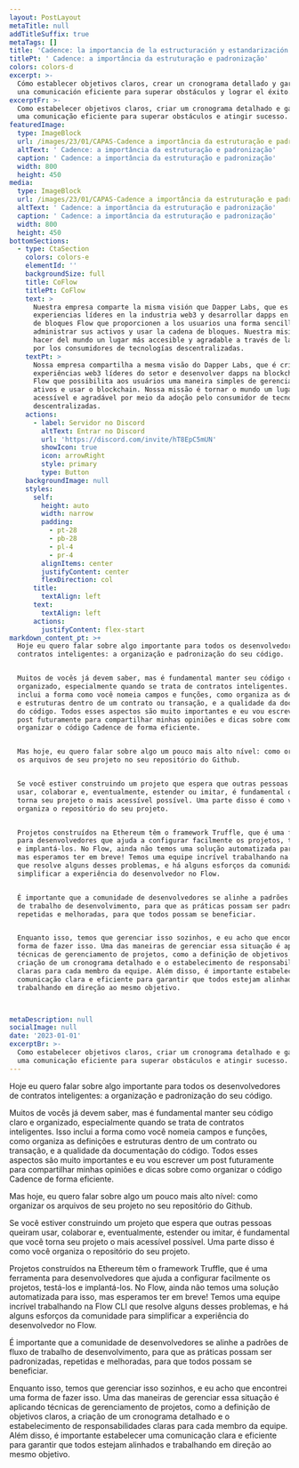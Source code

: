 ```yaml
---
layout: PostLayout
metaTitle: null
addTitleSuffix: true
metaTags: []
title: 'Cadence: la importancia de la estructuración y estandarización'
titlePt: ' Cadence: a importância da estruturação e padronização'
colors: colors-d
excerpt: >-
  Cómo establecer objetivos claros, crear un cronograma detallado y garantizar
  una comunicación eficiente para superar obstáculos y lograr el éxito.
excerptFr: >-
  Como estabelecer objetivos claros, criar um cronograma detalhado e garantir
  uma comunicação eficiente para superar obstáculos e atingir sucesso.
featuredImage:
  type: ImageBlock
  url: /images/23/01/CAPAS-Cadence a importância da estruturação e padronização.png
  altText: ' Cadence: a importância da estruturação e padronização'
  caption: ' Cadence: a importância da estruturação e padronização'
  width: 800
  height: 450
media:
  type: ImageBlock
  url: /images/23/01/CAPAS-Cadence a importância da estruturação e padronização.png
  altText: ' Cadence: a importância da estruturação e padronização'
  caption: ' Cadence: a importância da estruturação e padronização'
  width: 800
  height: 450
bottomSections:
  - type: CtaSection
    colors: colors-e
    elementId: ''
    backgroundSize: full
    title: CoFlow
    titlePt: CoFlow
    text: >
      Nuestra empresa comparte la misma visión que Dapper Labs, que es crear
      experiencias líderes en la industria web3 y desarrollar dapps en la cadena
      de bloques Flow que proporcionen a los usuarios una forma sencilla de
      administrar sus activos y usar la cadena de bloques. Nuestra misión es
      hacer del mundo un lugar más accesible y agradable a través de la adopción
      por los consumidores de tecnologías descentralizadas.
    textPt: >
      Nossa empresa compartilha a mesma visão do Dapper Labs, que é criar
      experiências web3 líderes do setor e desenvolver dapps na blockchain da
      Flow que possibilita aos usuários uma maneira simples de gerenciar seus
      ativos e usar o blockchain. Nossa missão é tornar o mundo um lugar mais
      acessível e agradável por meio da adoção pelo consumidor de tecnologias
      descentralizadas.
    actions:
      - label: Servidor no Discord
        altText: Entrar no Discord
        url: 'https://discord.com/invite/hT8EpC5mUN'
        showIcon: true
        icon: arrowRight
        style: primary
        type: Button
    backgroundImage: null
    styles:
      self:
        height: auto
        width: narrow
        padding:
          - pt-28
          - pb-28
          - pl-4
          - pr-4
        alignItems: center
        justifyContent: center
        flexDirection: col
      title:
        textAlign: left
      text:
        textAlign: left
      actions:
        justifyContent: flex-start
markdown_content_pt: >+
  Hoje eu quero falar sobre algo importante para todos os desenvolvedores de
  contratos inteligentes: a organização e padronização do seu código.


  Muitos de vocês já devem saber, mas é fundamental manter seu código claro e
  organizado, especialmente quando se trata de contratos inteligentes. Isso
  inclui a forma como você nomeia campos e funções, como organiza as definições
  e estruturas dentro de um contrato ou transação, e a qualidade da documentação
  do código. Todos esses aspectos são muito importantes e eu vou escrever um
  post futuramente para compartilhar minhas opiniões e dicas sobre como
  organizar o código Cadence de forma eficiente.


  Mas hoje, eu quero falar sobre algo um pouco mais alto nível: como organizar
  os arquivos de seu projeto no seu repositório do Github.


  Se você estiver construindo um projeto que espera que outras pessoas queiram
  usar, colaborar e, eventualmente, estender ou imitar, é fundamental que você
  torna seu projeto o mais acessível possível. Uma parte disso é como você
  organiza o repositório do seu projeto.


  Projetos construídos na Ethereum têm o framework Truffle, que é uma ferramenta
  para desenvolvedores que ajuda a configurar facilmente os projetos, testá-los
  e implantá-los. No Flow, ainda não temos uma solução automatizada para isso,
  mas esperamos ter em breve! Temos uma equipe incrível trabalhando na Flow CLI
  que resolve alguns desses problemas, e há alguns esforços da comunidade para
  simplificar a experiência do desenvolvedor no Flow.


  É importante que a comunidade de desenvolvedores se alinhe a padrões de fluxo
  de trabalho de desenvolvimento, para que as práticas possam ser padronizadas,
  repetidas e melhoradas, para que todos possam se beneficiar.


  Enquanto isso, temos que gerenciar isso sozinhos, e eu acho que encontrei uma
  forma de fazer isso. Uma das maneiras de gerenciar essa situação é aplicando
  técnicas de gerenciamento de projetos, como a definição de objetivos claros, a
  criação de um cronograma detalhado e o estabelecimento de responsabilidades
  claras para cada membro da equipe. Além disso, é importante estabelecer uma
  comunicação clara e eficiente para garantir que todos estejam alinhados e
  trabalhando em direção ao mesmo objetivo.



metaDescription: null
socialImage: null
date: '2023-01-01'
excerptBr: >-
  Como estabelecer objetivos claros, criar um cronograma detalhado e garantir
  uma comunicação eficiente para superar obstáculos e atingir sucesso.
---
```

Hoje eu quero falar sobre algo importante para todos os desenvolvedores de contratos inteligentes: a organização e padronização do seu código.

Muitos de vocês já devem saber, mas é fundamental manter seu código claro e organizado, especialmente quando se trata de contratos inteligentes. Isso inclui a forma como você nomeia campos e funções, como organiza as definições e estruturas dentro de um contrato ou transação, e a qualidade da documentação do código. Todos esses aspectos são muito importantes e eu vou escrever um post futuramente para compartilhar minhas opiniões e dicas sobre como organizar o código Cadence de forma eficiente.

Mas hoje, eu quero falar sobre algo um pouco mais alto nível: como organizar os arquivos de seu projeto no seu repositório do Github.

Se você estiver construindo um projeto que espera que outras pessoas queiram usar, colaborar e, eventualmente, estender ou imitar, é fundamental que você torna seu projeto o mais acessível possível. Uma parte disso é como você organiza o repositório do seu projeto.

Projetos construídos na Ethereum têm o framework Truffle, que é uma ferramenta para desenvolvedores que ajuda a configurar facilmente os projetos, testá-los e implantá-los. No Flow, ainda não temos uma solução automatizada para isso, mas esperamos ter em breve! Temos uma equipe incrível trabalhando na Flow CLI que resolve alguns desses problemas, e há alguns esforços da comunidade para simplificar a experiência do desenvolvedor no Flow.

É importante que a comunidade de desenvolvedores se alinhe a padrões de fluxo de trabalho de desenvolvimento, para que as práticas possam ser padronizadas, repetidas e melhoradas, para que todos possam se beneficiar.

Enquanto isso, temos que gerenciar isso sozinhos, e eu acho que encontrei uma forma de fazer isso. Uma das maneiras de gerenciar essa situação é aplicando técnicas de gerenciamento de projetos, como a definição de objetivos claros, a criação de um cronograma detalhado e o estabelecimento de responsabilidades claras para cada membro da equipe. Além disso, é importante estabelecer uma comunicação clara e eficiente para garantir que todos estejam alinhados e trabalhando em direção ao mesmo objetivo.

